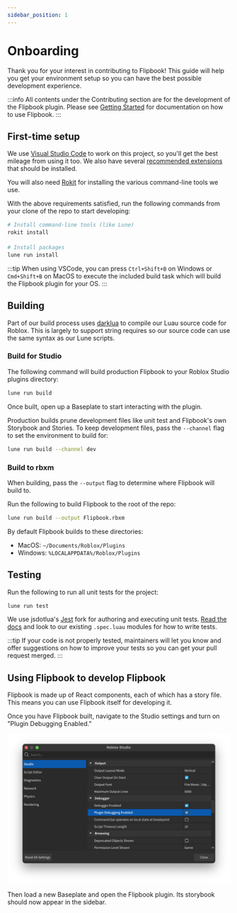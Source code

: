 ```yaml
---
sidebar_position: 1
---
```


# Onboarding

Thank you for your interest in contributing to Flipbook! This guide will help you get your environment setup so you can have the best possible development experience.

:::info
All contents under the Contributing section are for the development of the Flipbook plugin. Please see [Getting Started](/docs/intro) for documentation on how to use Flipbook.
:::

## First-time setup

We use [Visual Studio Code](https://code.visualstudio.com/) to work on this project, so you'll get the best mileage from using it too. We also have several [recommended extensions](https://github.com/flipbook-labs/flipbook/blob/main/.vscode/extensions.json) that should be installed.

You will also need [Rokit](https://github.com/rojo-rbx/rokit/) for installing the various command-line tools we use.

With the above requirements satisfied, run the following commands from your clone of the repo to start developing:

```sh
# Install command-line tools (like Lune)
rokit install

# Install packages
lune run install
```

:::tip
When using VSCode, you can press `Ctrl+Shift+B` on Windows or `Cmd+Shift+B` on MacOS to execute the included build task which will build the Flipbook plugin for your OS.
:::

## Building

Part of our build process uses [darklua](https://github.com/seaofvoices/darklua) to compile our Luau source code for Roblox. This is largely to support string requires so our source code can use the same syntax as our Lune scripts.

### Build for Studio

The following command will build production Flipbook to your Roblox Studio plugins directory:

```sh
lune run build
```

Once built, open up a Baseplate to start interacting with the plugin.

Production builds prune development files like unit test and Flipbook's own Storybook and Stories. To keep development files, pass the `--channel` flag to set the environment to build for:

```sh
lune run build --channel dev
```

### Build to rbxm

When building, pass the `--output` flag to determine where Flipbook will build to.

Run the following to build Flipbook to the root of the repo:

```sh
lune run build --output Flipbook.rbxm
```

By default Flipbook builds to these directories:
* MacOS: `~/Documents/Roblox/Plugins`
* Windows: `%LOCALAPPDATA%/Roblox/Plugins`

## Testing

Run the following to run all unit tests for the project:

```sh
lune run test
```

We use jsdotlua's [Jest](https://github.com/jsdotlua/jest-lua) fork for authoring and executing unit tests. [Read the docs](https://jsdotlua.github.io/jest-lua/) and look to our existing `.spec.luau` modules for how to write tests.

:::tip
If your code is not properly tested, maintainers will let you know and offer suggestions on how to improve your tests so you can get your pull request merged.
:::

## Using Flipbook to develop Flipbook

Flipbook is made up of React components, each of which has a story file. This means you can use Flipbook itself for developing it.

Once you have Flipbook built, navigate to the Studio settings and turn on "Plugin Debugging Enabled."

![Screenshot of the Studio settings showing the Plugin Debugging Enabled option](./plugin-debugging-enabled.png)

Then load a new Baseplate and open the Flipbook plugin. Its storybook should now appear in the sidebar.



